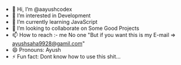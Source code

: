 - 👋 Hi, I’m @aayushcodex
- 👀 I’m interested in Development
- 🌱 I’m currently learning JavaScript
- 💞️ I’m looking to collaborate on Some Good Projects
- 📫 How to reach :- me No one "But if you want this is my E-mail => ayushsaha9928@gamil.com"
- 😄 Pronouns: Ayush
- ⚡ Fun fact: Dont know how to use this shit...

<!---
aayushcodex/aayushcodex is a ✨ special ✨ repository because its `README.md` (this file) appears on your GitHub profile.
You can click the Preview link to take a look at your changes.
--->
